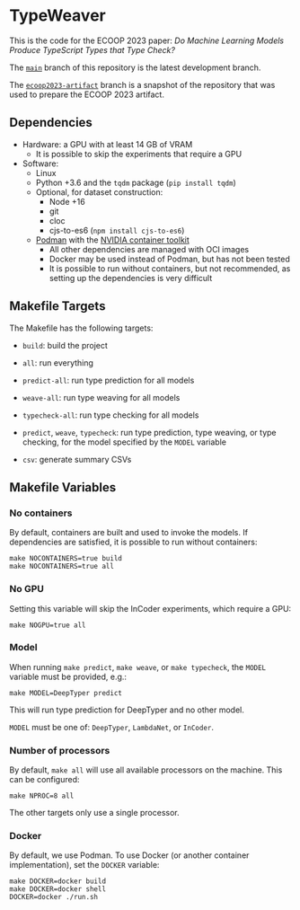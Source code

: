 # TypeWeaver

This is the code for the ECOOP 2023 paper:
_Do Machine Learning Models Produce TypeScript Types that Type Check?_

The [`main`](https://github.com/nuprl/TypeWeaver/tree/main) branch of this
repository is the latest development branch.

The
[`ecoop2023-artifact`](https://github.com/nuprl/TypeWeaver/tree/ecoop2023-artifact)
branch is a snapshot of the repository that was used to prepare the ECOOP 2023
artifact.

## Dependencies

- Hardware: a GPU with at least 14 GB of VRAM
    - It is possible to skip the experiments that require a GPU
- Software:
    - Linux
    - Python +3.6 and the `tqdm` package (`pip install tqdm`)
    - Optional, for dataset construction:
        - Node +16
        - git
        - cloc
        - cjs-to-es6 (`npm install cjs-to-es6`)
    - [Podman](https://podman.io/) with the [NVIDIA container toolkit](https://docs.nvidia.com/datacenter/cloud-native/container-toolkit/install-guide.html#podman)
        - All other dependencies are managed with OCI images
        - Docker may be used instead of Podman, but has not been tested
        - It is possible to run without containers, but not recommended, as
          setting up the dependencies is very difficult

## Makefile Targets

The Makefile has the following targets:

- `build`: build the project

- `all`: run everything

- `predict-all`: run type prediction for all models

- `weave-all`: run type weaving for all models

- `typecheck-all`: run type checking for all models

- `predict`, `weave`, `typecheck`: run type prediction, type weaving, or type
  checking, for the model specified by the `MODEL` variable

- `csv`: generate summary CSVs

## Makefile Variables

### No containers

By default, containers are built and used to invoke the models. If dependencies
are satisfied, it is possible to run without containers:

    make NOCONTAINERS=true build
    make NOCONTAINERS=true all

### No GPU

Setting this variable will skip the InCoder experiments, which require a GPU:

    make NOGPU=true all

### Model

When running `make predict`, `make weave`, or `make typecheck`, the `MODEL`
variable must be provided, e.g.:

    make MODEL=DeepTyper predict

This will run type prediction for DeepTyper and no other model.

`MODEL` must be one of: `DeepTyper`, `LambdaNet`, or `InCoder`.

### Number of processors

By default, `make all` will use all available processors on the machine.
This can be configured:

    make NPROC=8 all

The other targets only use a single processor.

### Docker

By default, we use Podman. To use Docker (or another container implementation),
set the `DOCKER` variable:

    make DOCKER=docker build
    make DOCKER=docker shell
    DOCKER=docker ./run.sh
